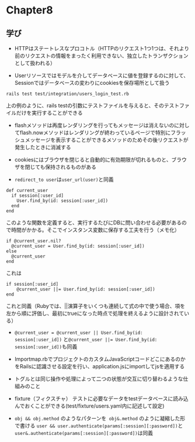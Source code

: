 # Chapter8

## 学び
* HTTPはステートレスなプロコトル（HTTPのリクエスト1つ1つは、それより前のリクエストの情報をまったく利用できない、独立したトランザクションとして扱われる）  

* Userリソースではモデルを介してデータベースに値を登録するのに対して、Sessionではデータベースの変わりにcookiesを保存場所として扱う  

```
rails test test/integration/users_login_test.rb
```
上の例のように、rails testの引数にテストファイルを与えると、そのテストファイルだけを実行することができる  

* flashメソッドは再度レンダリングを行ってもメッセージは消えないのに対してflash.nowメソッドはレンダリングが終わっているページで特別にフラッシュメッセージを表示することができるメソッドのためその後リクエストが発生したときに消滅する  

* cookiesにはブラウザを閉じると自動的に有効期限が切れるものと、ブラウザを閉じても保持されるものがある  

* `redirect_to user`は`user_url(user)`と同義  

```
def current_user
  if session[:user_id]
    User.find_by(id: session[:user_id])
  end
end
```
このような関数を定義すると、実行するたびにDBに問い合わせる必要があるので時間がかかる。そこでインスタンス変数に保存する工夫を行う（メモ化）
```
if @current_user.nil?
  @current_user = User.find_by(id: session[:user_id])
else
  @current_user
end
```
これは
```
if session[:user_id]
    @current_user ||= User.find_by(id: session[:user_id])
end
```
これと同義（Rubyでは、||演算子をいくつも連続して式の中で使う場合、項を左から順に評価し、最初にtrueになった時点で処理を終えるように設計されている）  

* `@current_user = @current_user || User.find_by(id: session[:user_id])` と`@current_user ||= User.find_by(id: session[:user_id])`も同義  

* Importmap.rbでプロジェクトのカスタムJavaScriptコードどこにあるのかをRailsに認識させる設定を行い、application.jsにimportしてjsを適用する  

* トグルとは同じ操作や処理によって二つの状態が交互に切り替わるような仕組みのこと  

* fixture（フィクスチャ）
テストに必要なデータをtestデータベースに読み込んでおくことができる(test/fixture/users.yaml内に記述して設定)  

* `obj && obj.method` のようなパターンを` obj&.method` のように凝縮した形で書ける
`user && user.authenticate(params[:session][:password])`と`user&.authenticate(params[:session][:password])`は同義  

